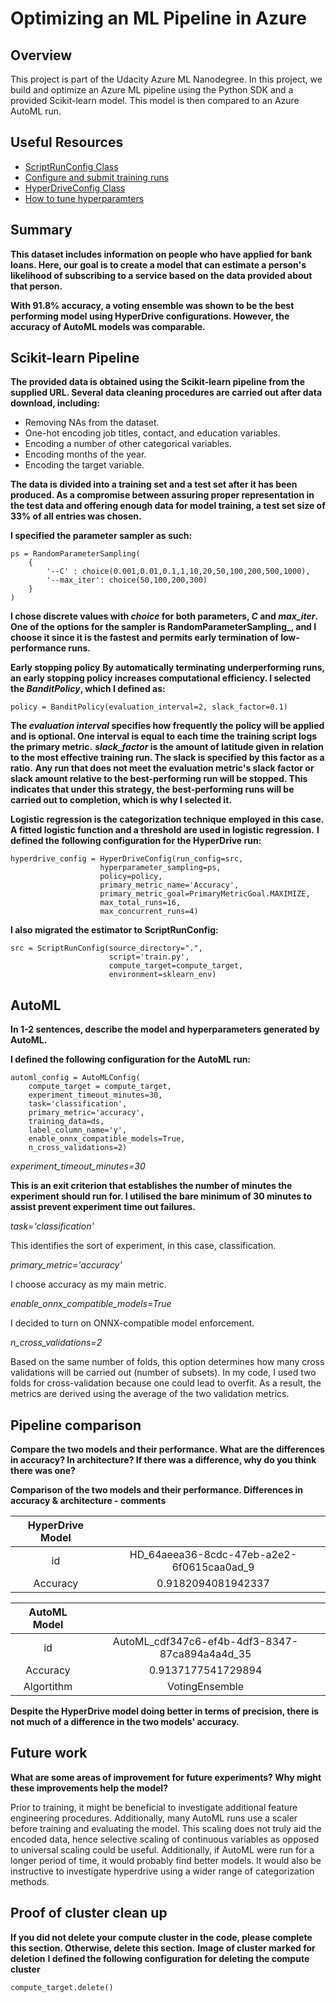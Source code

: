 # Optimizing an ML Pipeline in Azure

## Overview
This project is part of the Udacity Azure ML Nanodegree.
In this project, we build and optimize an Azure ML pipeline using the Python SDK and a provided Scikit-learn model.
This model is then compared to an Azure AutoML run.

## Useful Resources
- [ScriptRunConfig Class](https://docs.microsoft.com/en-us/python/api/azureml-core/azureml.core.scriptrunconfig?view=azure-ml-py)
- [Configure and submit training runs](https://docs.microsoft.com/en-us/azure/machine-learning/how-to-set-up-training-targets)
- [HyperDriveConfig Class](https://docs.microsoft.com/en-us/python/api/azureml-train-core/azureml.train.hyperdrive.hyperdriveconfig?view=azure-ml-py)
- [How to tune hyperparamters](https://docs.microsoft.com/en-us/azure/machine-learning/how-to-tune-hyperparameters)


## Summary

**This dataset includes information on people who have applied for bank loans. Here, our goal is to create a model that can estimate a person's likelihood of subscribing to a service based on the data provided about that person.**

**With 91.8% accuracy, a voting ensemble was shown to be the best performing model using HyperDrive configurations. However, the accuracy of AutoML models was comparable.**

## Scikit-learn Pipeline
**The provided data is obtained using the Scikit-learn pipeline from the supplied URL. Several data cleaning procedures are carried out after data download, including:**
- Removing NAs from the dataset.
- One-hot encoding job titles, contact, and education variables.
- Encoding a number of other categorical variables.
- Encoding months of the year.
- Encoding the target variable.

**The data is divided into a training set and a test set after it has been produced. As a compromise between assuring proper representation in the test data and offering enough data for model training, a test set size of 33% of all entries was chosen.**

**I specified the parameter sampler as such:**

```
ps = RandomParameterSampling(
    {
        '--C' : choice(0.001,0.01,0.1,1,10,20,50,100,200,500,1000),
        '--max_iter': choice(50,100,200,300)
    }
)
```

**I chose discrete values with _choice_ for both parameters, _C_ and _max_iter_.**
**One of the options for the sampler is RandomParameterSampling_, and I choose it since it is the fastest and permits early termination of low-performance runs.**

**Early stopping policy**
**By automatically terminating underperforming runs, an early stopping policy increases computational efficiency. I selected the _BanditPolicy_, which I defined as:**
```
policy = BanditPolicy(evaluation_interval=2, slack_factor=0.1)
```
**The _evaluation interval_ specifies how frequently the policy will be applied and is optional. One interval is equal to each time the training script logs the primary metric.**
**_slack_factor_ is the amount of latitude given in relation to the most effective training run. The slack is specified by this factor as a ratio.**
**Any run that does not meet the evaluation metric's slack factor or slack amount relative to the best-performing run will be stopped. This indicates that under this strategy, the best-performing runs will be carried out to completion, which is why I selected it.**

**Logistic regression is the categorization technique employed in this case. A fitted logistic function and a threshold are used in logistic regression.**
**I defined the following configuration for the HyperDrive run:**
```
hyperdrive_config = HyperDriveConfig(run_config=src,
                    hyperparameter_sampling=ps,
                    policy=policy,
                    primary_metric_name='Accuracy',
                    primary_metric_goal=PrimaryMetricGoal.MAXIMIZE,
                    max_total_runs=16,
                    max_concurrent_runs=4)
```

**I also migrated the estimator to ScriptRunConfig:**
```
src = ScriptRunConfig(source_directory=".",
                      script='train.py',
                      compute_target=compute_target,
                      environment=sklearn_env)
```

## AutoML
**In 1-2 sentences, describe the model and hyperparameters generated by AutoML.**

**I defined the following configuration for the AutoML run:**

```
automl_config = AutoMLConfig(
    compute_target = compute_target,
    experiment_timeout_minutes=30,
    task='classification',
    primary_metric='accuracy',
    training_data=ds,
    label_column_name='y',
    enable_onnx_compatible_models=True,
    n_cross_validations=2)
```

_experiment_timeout_minutes=30_

**This is an exit criterion that establishes the number of minutes the experiment should run for. I utilised the bare minimum of 30 minutes to assist prevent experiment time out failures.**

_task='classification'_

This identifies the sort of experiment, in this case, classification.

_primary_metric='accuracy'_

I choose accuracy as my main metric.

_enable_onnx_compatible_models=True_

I decided to turn on ONNX-compatible model enforcement.

_n_cross_validations=2_

Based on the same number of folds, this option determines how many cross validations will be carried out (number of subsets). In my code, I used two folds for cross-validation because one could lead to overfit. As a result, the metrics are derived using the average of the two validation metrics.

## Pipeline comparison
**Compare the two models and their performance. What are the differences in accuracy? In architecture? If there was a difference, why do you think there was one?**

**Comparison of the two models and their performance. Differences in accuracy & architecture - comments**


| HyperDrive Model | |
| :---: | :---: |
| id | HD_64aeea36-8cdc-47eb-a2e2-6f0615caa0ad_9 |
| Accuracy | 0.9182094081942337 |


| AutoML Model | |
| :---: | :---: |
| id | AutoML_cdf347c6-ef4b-4df3-8347-87ca894a4a4d_35 |
| Accuracy | 0.9137177541729894 |
| Algortithm | VotingEnsemble |

**Despite the HyperDrive model doing better in terms of precision, there is not much of a difference in the two models' accuracy.**

## Future work
**What are some areas of improvement for future experiments? Why might these improvements help the model?**

Prior to training, it might be beneficial to investigate additional feature engineering procedures. Additionally, many AutoML runs use a scaler before training and evaluating the model. This scaling does not truly aid the encoded data, hence selective scaling of continuous variables as opposed to universal scaling could be useful. Additionally, if AutoML were run for a longer period of time, it would probably find better models. It would also be instructive to investigate hyperdrive using a wider range of categorization methods.

## Proof of cluster clean up
**If you did not delete your compute cluster in the code, please complete this section. Otherwise, delete this section.**
**Image of cluster marked for deletion**
**I defined the following configuration for deleting the compute cluster**

```
compute_target.delete()
```
